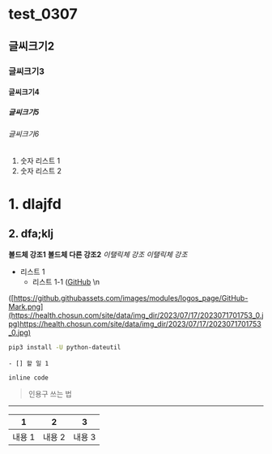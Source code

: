 # test_0307
## 글씨크기2
### 글씨크기3
#### 글씨크기4
##### 글씨크기5
###### 글씨크기6
1. 숫자 리스트 1
2. 숫자 리스트 2
# 1. dlajfd
## 2. dfa;klj
**볼드체 강조1**
__볼드체 다른 강조2__
*이탤릭체 강조*
_이탤릭체 강조_
- 리스트 1
   - 리스트 1-1
([GitHub](https://github.com/) \n

([https://github.githubassets.com/images/modules/logos_page/GitHub-Mark.png](https://health.chosun.com/site/data/img_dir/2023/07/17/2023071701753_0.jpg)https://health.chosun.com/site/data/img_dir/2023/07/17/2023071701753_0.jpg)

```bash
pip3 install -U python-dateutil
```

`- [] 할 일 1`

`inline code`

> 인용구 쓰는 법

---

| 1 | 2 | 3 |
|---|---|---|
| 내용 1 | 내용 2| 내용 3|

